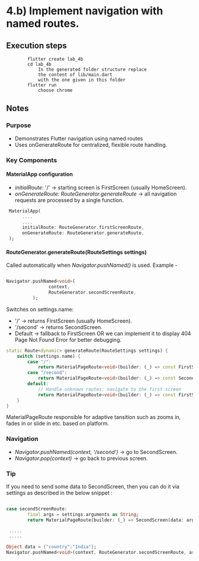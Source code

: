 # 4.b) Implement navigation with named routes.

## Execution steps

```
        flutter create lab_4b
        cd lab_4b
            In the generated folder structure replace 
            the content of lib/main.dart 
            with the one given in this folder 
        flutter run 
            choose chrome  
```

## Notes

### Purpose

* Demonstrates Flutter navigation using named routes
* Uses onGenerateRoute for centralized, flexible route handling.

### Key Components

#### MaterialApp configuration

* *initialRoute*: '/' → starting screen is FirstScreen (usually HomeScreen).
* *onGenerateRoute*: *RouteGenerator.generateRoute* → all navigation requests are processed by a single function.

```dart
 MaterialApp(
      ....
      ....
      initialRoute: RouteGenerator.firstScreenRoute,
      onGenerateRoute: RouteGenerator.generateRoute,
 );
```

#### RouteGenerator.generateRoute(RouteSettings settings)

Called automatically when *Navigator.pushNamed()* is used.
Example - 
```dart

Navigator.pushNamed<void>(
                context,
                RouteGenerator.secondScreenRoute,
          );

```

Switches on settings.name:

* '/' → returns FirstScreen (usually HomeScreen).
* '/second' → returns SecondScreen.
* Default → fallback to FirstScreen OR we can implement it to display 404 Page Not Found Error for better debugging.

```dart
static Route<dynamic> generateRoute(RouteSettings settings) {
    switch (settings.name) {
        case "/":
            return MaterialPageRoute<void>(builder: (_) => const FirstScreen());
        case "/second":
            return MaterialPageRoute<void>(builder: (_) => const SecondScreen());
        default:
            // Handle unknown routes: navigate to the first screen
            return MaterialPageRoute<void>(builder: (_) => const FirstScreen());
    }
}
```

MaterialPageRoute responsible for adaptive tansition such as zooms in, fades in or slide in etc. based on platform.

### Navigation

* *Navigator.pushNamed(context, '/second')* → go to SecondScreen.
* *Navigator.pop(context)* → go back to previous screen.

### Tip 

If you need to send some data to SecondScreen, then you can do it via settings as described in the below snippet :

```dart

case secondScreenRoute:
        final args = settings.arguments as String;
        return MaterialPageRoute(builder: (_) => SecondScreen(data: args));

 .....
 .....

Object data = {"country":"India"};
Navigator.pushNamed<void>(context, RouteGenerator.secondScreenRoute, arguments: data );

```

